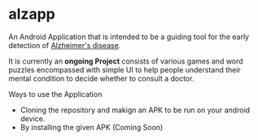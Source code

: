 # alzapp
An Android Application that is intended to be a guiding tool for the early detection of [Alzheimer's disease](https://www.alz.org/alzheimer_s_dementia).

It is currently an **ongoing Project** consists of various games and word puzzles encompassed with simple UI to help people understand their mental condition to decide whether to consult a doctor.


Ways to use the Application

- Cloning the repository and makign an APK to be run on your android device.
- By installing the given APK (Coming Soon)
